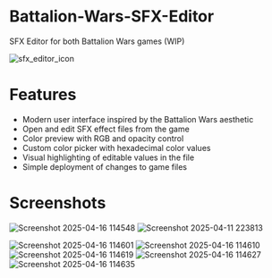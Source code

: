 # Battalion-Wars-SFX-Editor
SFX Editor for both Battalion Wars games (WIP)

![sfx_editor_icon](https://github.com/user-attachments/assets/50c7d630-affb-4687-85f9-fb0d55320d3e)

# Features
- Modern user interface inspired by the Battalion Wars aesthetic
- Open and edit SFX effect files from the game
- Color preview with RGB and opacity control
- Custom color picker with hexadecimal color values
- Visual highlighting of editable values in the file
- Simple deployment of changes to game files

# Screenshots
![Screenshot 2025-04-16 114548](https://github.com/user-attachments/assets/32af40af-f572-4266-9371-9a09b8871462)
![Screenshot 2025-04-11 223813](https://github.com/user-attachments/assets/6e4f065d-f616-48b3-85ea-6d6774e442da)

![Screenshot 2025-04-16 114601](https://github.com/user-attachments/assets/3fce19b2-fa42-4e25-9f67-825944c2a49e)
![Screenshot 2025-04-16 114610](https://github.com/user-attachments/assets/db4a15da-11e8-4520-81ac-f2f3a58ca965)
![Screenshot 2025-04-16 114619](https://github.com/user-attachments/assets/c553d2ca-9a23-4d83-9ac6-dc33ad1ce4e5)
![Screenshot 2025-04-16 114627](https://github.com/user-attachments/assets/27cc31ab-5552-41e2-ab0c-f6444a345624)
![Screenshot 2025-04-16 114635](https://github.com/user-attachments/assets/b8adc96c-10e1-4e37-be96-d3f82463e152)
